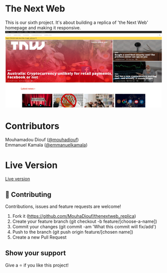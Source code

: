 # The Next Web
This is our sixth project. It's about building a replica of 'the Next Web' homepage and making it responsive.
![screenshot](./images/website_screenshot.jpg)
# Contributors
Mouhamadou Diouf (<a href="https://github.com/MouhaDiouf">@mouhadiouf</a>)<br>
Emmanuel Kamala (<a href="https://github.com/emmanuelkamala">@emmanuelkamala</a>)
# Live Version
<a href="https://raw.githack.com/MouhaDiouf/thenextweb_replica/master/index.html" target="_blank">Live version</a>

## 🤝 Contributing

Contributions, issues and feature requests are welcome!

1. Fork it (https://github.com/MouhaDiouf/thenextweb_replica)
2. Create your feature branch (git checkout -b feature/[choose-a-name])
3. Commit your changes (git commit -am 'What this commit will fix/add')
4. Push to the branch (git push origin feature/[chosen name])
5. Create a new Pull Request

## Show your support

Give a ⭐️ if you like this project!
